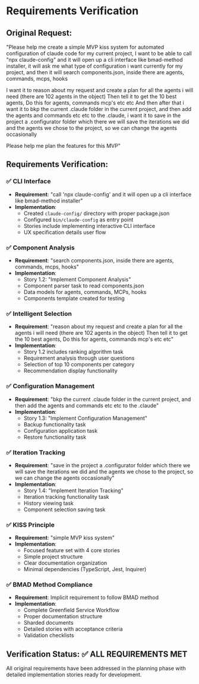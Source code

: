 # Requirements Verification

## Original Request:
"Please help me create a simple MVP kiss system for automated configuration of claude code for my current project,
I want to be able to call "npx claude-config" and it will open up a cli interface like bmad-method installer, it will ask me what type of configuration i want currently for my project, and then it will search components.json, inside there are agents, commands, mcps, hooks

I want it to reason about my request and create a plan for all the agents i will need (there are 102 agents in the object)
Then tell it to get the 10 best agents,
Do this for agents, commands mcp's etc etc
And then after that i want it to bkp the current .claude folder in the current project, and then add the agents and commands etc etc to the .claude, i want it to save in the project a .configurator folder which there we will save the iterations we did and the agents we chose to the project, so we can change the agents occasionally

Please help me plan the features for this MVP"

## Requirements Verification:

### ✅ CLI Interface
- **Requirement**: "call 'npx claude-config' and it will open up a cli interface like bmad-method installer"
- **Implementation**: 
  - Created `claude-config/` directory with proper package.json
  - Configured `bin/claude-config` as entry point
  - Stories include implementing interactive CLI interface
  - UX specification details user flow

### ✅ Component Analysis
- **Requirement**: "search components.json, inside there are agents, commands, mcps, hooks"
- **Implementation**:
  - Story 1.2: "Implement Component Analysis"
  - Component parser task to read components.json
  - Data models for agents, commands, MCPs, hooks
  - Components template created for testing

### ✅ Intelligent Selection
- **Requirement**: "reason about my request and create a plan for all the agents i will need (there are 102 agents in the object) Then tell it to get the 10 best agents, Do this for agents, commands mcp's etc etc"
- **Implementation**:
  - Story 1.2 includes ranking algorithm task
  - Requirement analysis through user questions
  - Selection of top 10 components per category
  - Recommendation display functionality

### ✅ Configuration Management
- **Requirement**: "bkp the current .claude folder in the current project, and then add the agents and commands etc etc to the .claude"
- **Implementation**:
  - Story 1.3: "Implement Configuration Management"
  - Backup functionality task
  - Configuration application task
  - Restore functionality task

### ✅ Iteration Tracking
- **Requirement**: "save in the project a .configurator folder which there we will save the iterations we did and the agents we chose to the project, so we can change the agents occasionally"
- **Implementation**:
  - Story 1.4: "Implement Iteration Tracking"
  - Iteration tracking functionality task
  - History viewing task
  - Component selection saving task

### ✅ KISS Principle
- **Requirement**: "simple MVP kiss system"
- **Implementation**:
  - Focused feature set with 4 core stories
  - Simple project structure
  - Clear documentation organization
  - Minimal dependencies (TypeScript, Jest, Inquirer)

### ✅ BMAD Method Compliance
- **Requirement**: Implicit requirement to follow BMAD method
- **Implementation**:
  - Complete Greenfield Service Workflow
  - Proper documentation structure
  - Sharded documents
  - Detailed stories with acceptance criteria
  - Validation checklists

## Verification Status: ✅ ALL REQUIREMENTS MET

All original requirements have been addressed in the planning phase with detailed implementation stories ready for development.